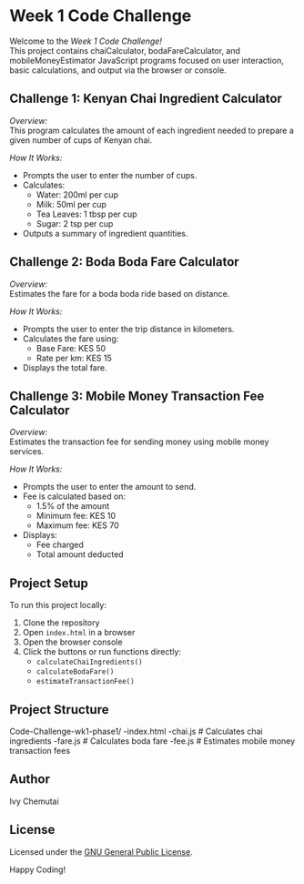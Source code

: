 #  Week 1 Code Challenge

Welcome to the *Week 1 Code Challenge!*  
This project contains chaiCalculator, bodaFareCalculator, and mobileMoneyEstimator JavaScript programs focused on user interaction, basic calculations, and output via the browser or console.



##  Challenge 1: Kenyan Chai Ingredient Calculator

*Overview:*  
This program calculates the amount of each ingredient needed to prepare a given number of cups of Kenyan chai.

*How It Works:*
- Prompts the user to enter the number of cups.
- Calculates:
  -  Water: 200ml per cup
  -  Milk: 50ml per cup
  -  Tea Leaves: 1 tbsp per cup
  -  Sugar: 2 tsp per cup
- Outputs a summary of ingredient quantities.



##  Challenge 2: Boda Boda Fare Calculator

*Overview:*  
Estimates the fare for a boda boda ride based on distance.

*How It Works:*
- Prompts the user to enter the trip distance in kilometers.
- Calculates the fare using:
  -  Base Fare: KES 50
  -  Rate per km: KES 15
- Displays the total fare.



##  Challenge 3: Mobile Money Transaction Fee Calculator

*Overview:*  
Estimates the transaction fee for sending money using mobile money services.

*How It Works:*
- Prompts the user to enter the amount to send.
- Fee is calculated based on:
  -  1.5% of the amount
  -  Minimum fee: KES 10
  -  Maximum fee: KES 70
- Displays:
  - Fee charged
  - Total amount deducted


## Project Setup
To run this project locally:

1. Clone the repository  
2. Open `index.html` in a browser  
3. Open the browser console  
4. Click the buttons or run functions directly:
   - `calculateChaiIngredients()`
   - `calculateBodaFare()`
   - `estimateTransactionFee()`

     
## Project Structure
Code-Challenge-wk1-phase1/
  -index.html
  -chai.js                # Calculates chai ingredients
  -fare.js                # Calculates boda fare
  -fee.js                 # Estimates mobile money transaction fees


## Author
Ivy Chemutai

## License
Licensed under the [GNU General Public License](https://www.gnu.org/licenses/).

Happy Coding!

